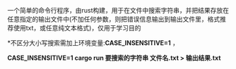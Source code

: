 一个简单的命令行程序，由rust构建，用于在文件中搜索字符串，并把结果存放在任意指定的输出文件中(不加任何参数，则把错误信息输出到输出文件里，格式推荐使用txt，或任意纯文本格式)，仅用于学习目的

*不区分大小写搜索需加上环境变量:**CASE_INSENSITIVE=1** ，

**CASE_INSENSITIVE=1 cargo run 要搜索的字符串 文件名.txt > 输出结果.txt**
